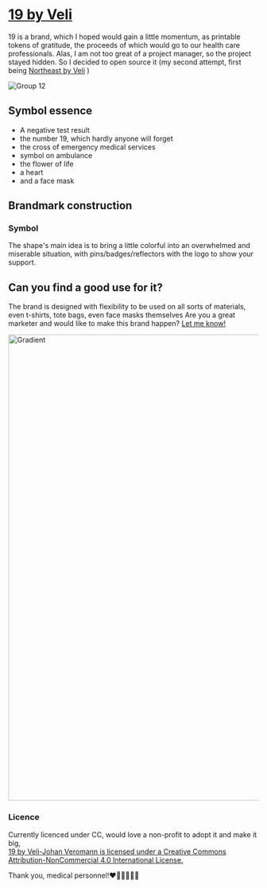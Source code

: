 # [19 by Veli](http://veli.ee/19/)
19 is a brand, which I hoped would gain a little momentum, as printable tokens of gratitude, the proceeds of which would go to our health care professionals. 
Alas, I am not too great of a project manager, so the project stayed hidden. So I decided to open source it (my second attempt, first being [Northeast by Veli](https://github.com/veli/northeast) )

![Group 12](https://user-images.githubusercontent.com/5716539/147314071-dd45da08-7736-477d-b8cb-ad40dfa060b3.png)

## Symbol essence
*    A negative test result
*    the number 19, which hardly anyone will forget
*    the cross of emergency medical services
*    symbol on ambulance
*    the flower of life
*    a heart 
*    and a face mask

## Brandmark construction
### Symbol
The shape's main idea is to bring a little colorful into an overwhelmed and miserable situation, with pins/badges/reflectors with the logo to show your support. 

## Can you find a good use for it? 
The brand is designed with flexibility to be used on all sorts of materials, even t-shirts, tote bags, even face masks themselves
Are you a great marketer and would like to make this brand happen? [Let me know!](mailto:yo@veli.ee)

<img width="938" alt="Gradient" src="https://user-images.githubusercontent.com/5716539/147314020-0e7546e1-ee85-40d0-9c4d-e8d31b71354f.png">

### Licence
Currently licenced under CC, would love a non-profit to adopt it and make it big,  
[19 by Veli-Johan Veromann is licensed under a Creative Commons Attribution-NonCommercial 4.0 International License.](https://creativecommons.org/licenses/by-nc/4.0/)

Thank you, medical personnel!❤️💙💚👩🏻‍⚕️
